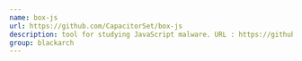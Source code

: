 ```yaml
---
name: box-js
url: https://github.com/CapacitorSet/box-js
description: tool for studying JavaScript malware. URL : https://github.com/CapacitorSet/box-js Groups : blackarch blackarch-malware
group: blackarch
---
```

